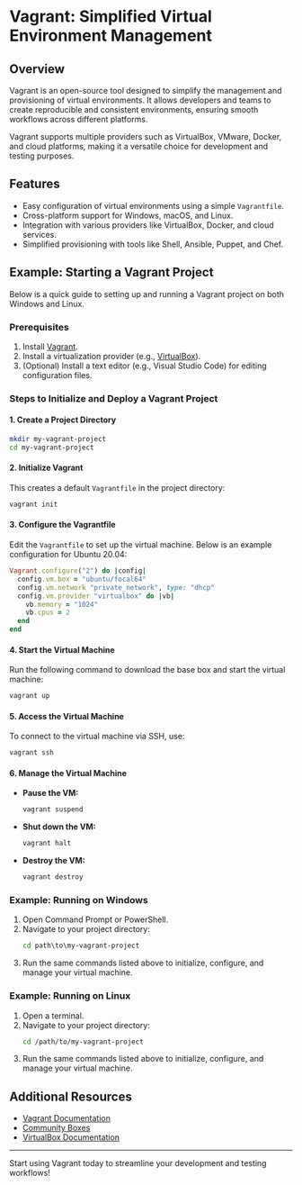# Vagrant: Simplified Virtual Environment Management

## Overview
Vagrant is an open-source tool designed to simplify the management and provisioning of virtual environments. It allows developers and teams to create reproducible and consistent environments, ensuring smooth workflows across different platforms.

Vagrant supports multiple providers such as VirtualBox, VMware, Docker, and cloud platforms, making it a versatile choice for development and testing purposes.

## Features
- Easy configuration of virtual environments using a simple `Vagrantfile`.
- Cross-platform support for Windows, macOS, and Linux.
- Integration with various providers like VirtualBox, Docker, and cloud services.
- Simplified provisioning with tools like Shell, Ansible, Puppet, and Chef.

## Example: Starting a Vagrant Project
Below is a quick guide to setting up and running a Vagrant project on both Windows and Linux.

### Prerequisites
1. Install [Vagrant](https://www.vagrantup.com/downloads).
2. Install a virtualization provider (e.g., [VirtualBox](https://www.virtualbox.org/)).
3. (Optional) Install a text editor (e.g., Visual Studio Code) for editing configuration files.

### Steps to Initialize and Deploy a Vagrant Project

#### 1. Create a Project Directory
```bash
mkdir my-vagrant-project
cd my-vagrant-project
```

#### 2. Initialize Vagrant
This creates a default `Vagrantfile` in the project directory:
```bash
vagrant init
```

#### 3. Configure the Vagrantfile
Edit the `Vagrantfile` to set up the virtual machine. Below is an example configuration for Ubuntu 20.04:

```ruby
Vagrant.configure("2") do |config|
  config.vm.box = "ubuntu/focal64"
  config.vm.network "private_network", type: "dhcp"
  config.vm.provider "virtualbox" do |vb|
    vb.memory = "1024"
    vb.cpus = 2
  end
end
```

#### 4. Start the Virtual Machine
Run the following command to download the base box and start the virtual machine:
```bash
vagrant up
```

#### 5. Access the Virtual Machine
To connect to the virtual machine via SSH, use:
```bash
vagrant ssh
```

#### 6. Manage the Virtual Machine
- **Pause the VM:**
  ```bash
  vagrant suspend
  ```
- **Shut down the VM:**
  ```bash
  vagrant halt
  ```
- **Destroy the VM:**
  ```bash
  vagrant destroy
  ```

### Example: Running on Windows
1. Open Command Prompt or PowerShell.
2. Navigate to your project directory:
   ```cmd
   cd path\to\my-vagrant-project
   ```
3. Run the same commands listed above to initialize, configure, and manage your virtual machine.

### Example: Running on Linux
1. Open a terminal.
2. Navigate to your project directory:
   ```bash
   cd /path/to/my-vagrant-project
   ```
3. Run the same commands listed above to initialize, configure, and manage your virtual machine.

## Additional Resources
- [Vagrant Documentation](https://www.vagrantup.com/docs)
- [Community Boxes](https://app.vagrantup.com/boxes/search)
- [VirtualBox Documentation](https://www.virtualbox.org/manual/)

---

Start using Vagrant today to streamline your development and testing workflows!

